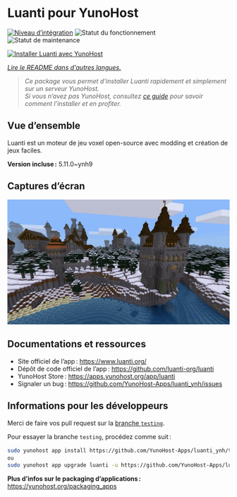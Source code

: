 <!--
Nota bene : ce README est automatiquement généré par <https://github.com/YunoHost/apps/tree/master/tools/readme_generator>
Il NE doit PAS être modifié à la main.
-->

# Luanti pour YunoHost

[![Niveau d’intégration](https://apps.yunohost.org/badge/integration/luanti)](https://ci-apps.yunohost.org/ci/apps/luanti/)
![Statut du fonctionnement](https://apps.yunohost.org/badge/state/luanti)
![Statut de maintenance](https://apps.yunohost.org/badge/maintained/luanti)

[![Installer Luanti avec YunoHost](https://install-app.yunohost.org/install-with-yunohost.svg)](https://install-app.yunohost.org/?app=luanti)

*[Lire le README dans d'autres langues.](./ALL_README.md)*

> *Ce package vous permet d’installer Luanti rapidement et simplement sur un serveur YunoHost.*  
> *Si vous n’avez pas YunoHost, consultez [ce guide](https://yunohost.org/install) pour savoir comment l’installer et en profiter.*

## Vue d’ensemble

Luanti est un moteur de jeu voxel open-source avec modding et création de jeux faciles.


**Version incluse :** 5.11.0~ynh9

## Captures d’écran

![Capture d’écran de Luanti](./doc/screenshots/screenshot.jpg)

## Documentations et ressources

- Site officiel de l’app : <https://www.luanti.org/>
- Dépôt de code officiel de l’app : <https://github.com/luanti-org/luanti>
- YunoHost Store : <https://apps.yunohost.org/app/luanti>
- Signaler un bug : <https://github.com/YunoHost-Apps/luanti_ynh/issues>

## Informations pour les développeurs

Merci de faire vos pull request sur la [branche `testing`](https://github.com/YunoHost-Apps/luanti_ynh/tree/testing).

Pour essayer la branche `testing`, procédez comme suit :

```bash
sudo yunohost app install https://github.com/YunoHost-Apps/luanti_ynh/tree/testing --debug
ou
sudo yunohost app upgrade luanti -u https://github.com/YunoHost-Apps/luanti_ynh/tree/testing --debug
```

**Plus d’infos sur le packaging d’applications :** <https://yunohost.org/packaging_apps>
